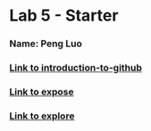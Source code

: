 # Lab 5 - Starter

### Name: Peng Luo

### [Link to introduction-to-github](https://github.com/PLEOELP/introduction-to-github)

### [Link to expose](https://pleoelp.github.io/Lab5_Starter/expose.html)

### [Link to explore](https://pleoelp.github.io/Lab5_Starter/explore.html)